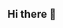 ## Hi there 👋

<!--
**Kayc080/Kayc080** is a ✨ _special_ ✨ repository because its `README.md` (this file) appears on your GitHub profile.

<div style="display: inline_block"><br>
  <img align="center" alt="Riot Games" height="30" width="40" src="https://img.shields.io/badge/Riot_Games-D32936?style=for-the-badge&logo=riot-games&logoColor=white">

</div>
